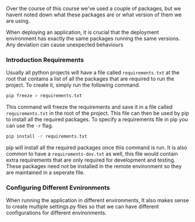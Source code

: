 Over the course of this course we've used a couple of packages, but we havent noted down what these packages are or what version of them we are using.

When deploying an application, it is crucial that the deployment environment has exactly the same packages running the same versions. Any deviation can cause unexpected behaviours

### Introduction Requirements

Usually all python projects will have a file called `requirements.txt` at the root that contains a list of all the packages that are required to run the project. To create it, simply run the following command.

```bash
pip freeze > requirements.txt
```

This command will freeze the requirements and save it in a file called `requirements.txt` in the root of the project. This file can then be used by pip to install all the required packages. To specify a requirements file in pip you can use the `-r` flag.

```bash
pip install -r requirements.txt
```

pip will install all the required packages once this command is run. It is also common to have a `requirements-dev.txt` as well, this file would contain extra requirements that are only required for development and testing. These packages need not be installed in the remote environment so they are maintained in a seperate file. 

### Configuring Different Evnironments

When running the application in different environments, It also makes sense to create multiple settings.py files so that we can have different configurations for different environments.
